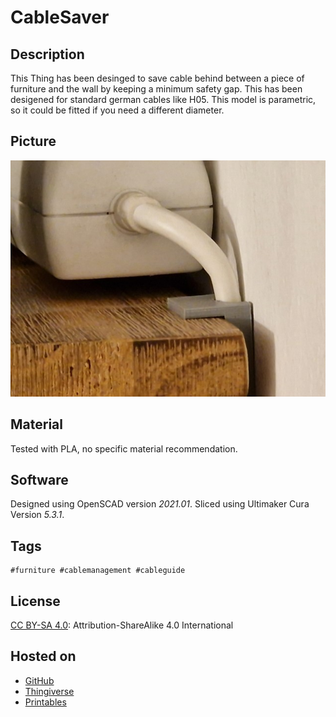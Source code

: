 # CableSaver
## Description
This Thing has been desinged to save cable behind between a piece of furniture and the wall by keeping a minimum safety gap. This has been desigened for standard german cables like H05.
This model is parametric, so it could be fitted if you need a different diameter.


## Picture
![picture](./media/20241126_211706%20(Klein).jpg "title")

## Material
Tested with PLA, no specific material recommendation.

## Software
Designed using OpenSCAD version *2021.01*.
Sliced using Ultimaker Cura Version *5.3.1*.

## Tags
    #furniture #cablemanagement #cableguide

## License
[CC BY-SA 4.0](https://creativecommons.org/licenses/by-sa/4.0/): Attribution-ShareAlike 4.0 International 

## Hosted on
- [GitHub](https://github.com/alos-source/3dObjects/tree/master/)
- [Thingiverse](https://www.thingiverse.com/thing:6847427)
- [Printables](https://www.printables.com/model/1118649)
